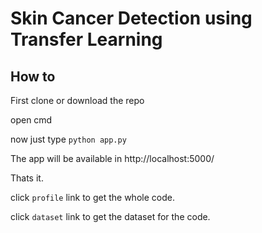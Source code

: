 # Skin Cancer Detection using Transfer Learning

## How to

First clone or download the repo

open cmd 

now just type ```python app.py```

The app will be available in http://localhost:5000/

Thats it. 

click ```profile``` link to get the whole code.

click ```dataset``` link to get the dataset for the code.
